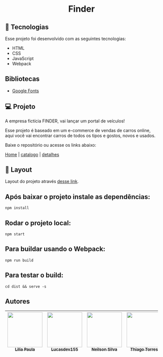 <h1 align="center">Finder</h1>

## 🚀 Tecnologias

Esse projeto foi desenvolvido com as seguintes tecnologias:

- HTML
- CSS
- JavaScript
- Webpack

## Bibliotecas

- [Google Fonts](https://fonts.google.com/)

## 💻 Projeto

A empresa fictícia FINDER, vai lançar um portal de veículos!

Esse projeto é baseado em um e-commerce de vendas de carros online, aqui você vai encontrar carros de todos os tipos e gostos, novos e usados.

Baixe o repositório ou acesse os links abaixo: <br />

[Home](https://findergrupo5.netlify.app) |
[catalogo](https://findergrupo5.netlify.app/#/catalogo) |
[detalhes](https://findergrupo5.netlify.app/#/detalhes)

## 🔖 Layout

Layout do projeto através [desse link](https://www.figma.com/file/FnTOK15dbxgyBC2JqTMEpy/E-carros?node-id=5762%3A29121x).

## Após baixar o projeto instale as dependências:

`npm install`

## Rodar o projeto local:

`npm start`

## Para buildar usando o Webpack:

`npm run build`

## Para testar o build:

`cd dist && serve -s`

## Autores

| [<img src="https://avatars.githubusercontent.com/u/25871372?v=4" width=115><br><sub>Lilia Paula</sub>](https://github.com/Lilia10010) | [<img src="https://avatars.githubusercontent.com/u/63871665?v=4" width=115><br><sub>Lucasdev155</sub>](https://github.com/lucasdev155) | [<img src="https://avatars.githubusercontent.com/u/4029094?v=4" width=115><br><sub>Neilson Silva</sub>](https://github.com/neilsonsp) | [<img src="https://avatars.githubusercontent.com/u/47527659?v=4" width=115><br><sub>Thiago Torres</sub>](https://github.com/Mevzin) | [<img src="https://avatars.githubusercontent.com/u/85188375?v=4" width=115><br><sub>Renato Napoli</sub>](https://github.com/Renatonapoli) |
| :-----------------------------------------------------------------------------------------------------------------------------------: | :------------------------------------------------------------------------------------------------------------------------------------: | :-----------------------------------------------------------------------------------------------------------------------------------: | :---------------------------------------------------------------------------------------------------------------------------------: | :---------------------------------------------------------------------------------------------------------------------------------------: |
